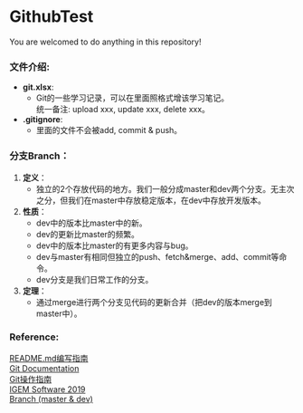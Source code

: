 # GithubTest
You are welcomed to do anything in this repository!

### 文件介绍:
+ __git.xlsx__:
    - Git的一些学习记录，可以在里面照格式增该学习笔记。<br>统一备注: upload xxx, update xxx, delete xxx。
+ __.gitignore__:
    - 里面的文件不会被add, commit & push。

### 分支Branch：

1. __定义__：
    - 独立的2个存放代码的地方。我们一般分成master和dev两个分支。无主次之分，但我们在master中存放稳定版本，在dev中存放开发版本。
2. __性质__：
    - dev中的版本比master中的新。
    - dev的更新比master的频繁。
    - dev中的版本比master的有更多内容与bug。
    - dev与master有相同但独立的push、fetch&merge、add、commit等命令。
    - dev分支是我们日常工作的分支。
3. __定理__：
    - 通过merge进行两个分支见代码的更新合并（把dev的版本merge到master中）。
    
### Reference:

[README.md编写指南](https://www.runoob.com/markdown/md-tutorial.html)<br>[Git Documentation](https://git-scm.com/docs)<br>[Git操作指南](https://www.liaoxuefeng.com/wiki/896043488029600)<br>[IGEM Software 2019](https://github.com/igemsoftware2019)<br>[Branch (master & dev)](https://blog.csdn.net/idealcitier/article/details/81516759)
